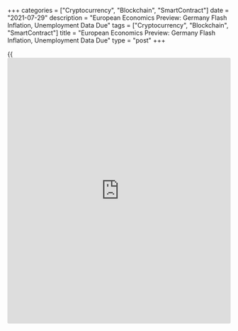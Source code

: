 +++
categories = ["Cryptocurrency", "Blockchain", "SmartContract"]
date = "2021-07-29"
description = "European Economics Preview: Germany Flash Inflation, Unemployment Data Due"
tags = ["Cryptocurrency", "Blockchain", "SmartContract"]
title = "European Economics Preview: Germany Flash Inflation, Unemployment Data Due"
type = "post"
+++

{{<iframe id="large-banner" src="https://www.bounty.group/#slide=4.0" width="100%" height="600" scrolling="no" style="border: 0px solid rgb(216, 221, 230); border-radius: 3px;">}}

Flash consumer prices and unemployment from Germany and the account of
the monetary [policy](https://www.fintechee.com/policy/) meeting from the European Central Bank are due on
Thursday, headlining a busy day for the European economic [news](https://www.letsplayfx.com/blog/forex-news-website/).

At 2.00 am ET, Destatis is set to release Germany's monthly labor force
survey results for June.

At 2.45 am ET, the French statistical office Insee publishes producer
prices data for June. Prices had increased 7.2 percent annually in May.

At 3.00 am ET, Spain's INE is scheduled to issue flash consumer prices
and unemployment data. Inflation is forecast to ease to 2.5 percent in
July from 2.7 percent in June. The jobless rate is forecast to fall to
15.1 percent in the second quarter from 15.98 percent in the prior
period.

In the meantime, economic tendency survey data from Sweden is due.

At 3.30 am ET, Statistics Sweden is set to release flash quarterly GDP
data for the second quarter. The [economy][1] is expected to grow 0.7
percent sequentially, following a 0.8 percent rise in the first quarter.

At 3.55 am ET, unemployment data is due from Germany. The jobless rate
is forecast to fall to 5.8 percent in July from 5.9 percent in June.

At 4.30 am ET, the Bank of England publishes mortgage approvals figures
for June. The number of mortgages approved in June is expected to fall
to 86,100 from 87,550 in May.

Half an hour later, the European Commission is set to issue euro area
economic confidence survey results. The economic sentiment index is seen
at 118.5 in July versus 117.9 in June.

At 7.30 am ET, the European Central Bank releases the account of the
meeting of the Governing Council held on July 7.

At 8.00 am ET, Destatis is set to issue Germany's flash inflation data
for July. Consumer price inflation is seen rising to 3.3 percent from
2.3 percent in June.

For comments and feedback [contact](https://www.playgroundfx.com/contact/): editorial@rtt[news](https://www.letsplayfx.com/blog/forex-news-website/).com

[Economic News][1]

 **What parts of the world are seeing the best (and worst) economic
performances lately? Click[here][2] to check out our [Econ Scorecard][2]
and find out! See up-to-the-moment [ranking](https://www.playgroundfx.com/blog/crypto-exchange-ranking/)s for the best and worst
performers in [GDP][3], [unemployment rate][4], [inflation][5] and much
more.**

   1. www.rtt[news](https://www.letsplayfx.com/blog/forex-news-website/).com/Content/EconomicNews.aspx
   2. www.rtt[news](https://www.letsplayfx.com/blog/forex-news-website/).com/economic-scorecard/world-rank/unemployment-rate/highest-performance.aspx
   3. www.rtt[news](https://www.letsplayfx.com/blog/forex-news-website/).com/economic-scorecard/world-rank/GDP/highest-performance.aspx
   4. www.rtt[news](https://www.letsplayfx.com/blog/forex-news-website/).com/economic-scorecard/world-rank/unemployment-rate/lowest-performance.aspx
   5. www.rtt[news](https://www.letsplayfx.com/blog/forex-news-website/).com/economic-scorecard/world-rank/CPI/highest-performance.aspx